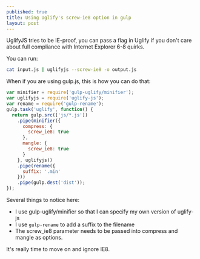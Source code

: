 ```yaml
---
published: true
title: Using Uglify's screw-ie8 option in gulp
layout: post
---
```

UglifyJS tries to be IE-proof, you can pass a flag in Uglify if you don't care about full compliance with Internet Explorer 6-8 quirks. 

You can run:

```sh
cat input.js | uglifyjs --screw-ie8 -o output.js
```

When if you are using gulp.js, this is how you can do that:

```js
var minifier = require('gulp-uglify/minifier');
var uglifyjs = require('uglify-js');
var rename = require('gulp-rename');
gulp.task('uglify', function() {
  return gulp.src(['js/*.js'])
    .pipe(minifier({
      compress: {
        screw_ie8: true
      },
      mangle: {
        screw_ie8: true
      }
    }, uglifyjs))
    .pipe(rename({
      suffix: '.min'
    }))
    .pipe(gulp.dest('dist'));
});
```

Several things to notice here:

* I use gulp-uglify/minifier so that I can specify my own version of uglify-js
* I use `gulp-rename` to add a suffix to the filename
* The screw_ie8 parameter needs to be passed into compress and mangle as options.

It's really time to move on and ignore IE8.